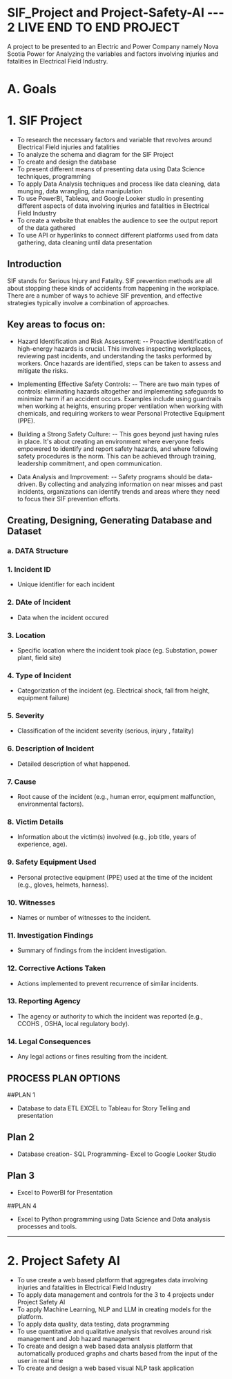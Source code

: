 # SIF_Project and Project-Safety-AI --- 2 LIVE END TO END PROJECT
A project to be presented to an Electric and Power Company namely Nova Scotia Power for Analyzing the variables and factors involving injuries and fatalities in Electrical Field Industry.  

# A. Goals
#  1. SIF Project
- To research the necessary factors and variable that revolves around Electrical Field injuries and fatalities
- To analyze the schema and diagram for the SIF Project
- To create and design the database 
- To present different means of presenting data using Data Science techniques, programming
- To apply Data Analysis techniques and process like data cleaning, data munging, data wrangling, data manipulation
- To use PowerBI, Tableau, and Google Looker studio in presenting different aspects of data involving injuries and fatalities in Electrical Field Industry
- To create a website that enables the audience to see the output report of the data gathered
- To use API or hyperlinks to connect different platforms used from data gathering, data cleaning until data presentation

## Introduction

SIF stands for Serious Injury and Fatality. SIF prevention methods are all about stopping these kinds of accidents from happening in the workplace.
There are a number of ways to achieve SIF prevention, and effective strategies typically involve a combination of approaches. 

##  Key areas to focus on:

- Hazard Identification and Risk Assessment:
-- Proactive identification of high-energy hazards is crucial. This involves inspecting workplaces, reviewing past incidents, and understanding the tasks performed by workers. Once hazards are identified, steps can be taken to assess and mitigate the risks.

- Implementing Effective Safety Controls: 
-- There are two main types of controls: eliminating hazards altogether and implementing safeguards to minimize harm if an accident occurs. Examples include using guardrails when working at heights, ensuring proper ventilation when working with chemicals, and requiring workers to wear Personal Protective Equipment (PPE).

- Building a Strong Safety Culture:
-- This goes beyond just having rules in place. It's about creating an environment where everyone feels empowered to identify and report safety hazards, and where following safety procedures is the norm. This can be achieved through training, leadership commitment, and open communication.

- Data Analysis and Improvement:
-- Safety programs should be data-driven. By collecting and analyzing information on near misses and past incidents, organizations can identify trends and areas where they need to focus their SIF prevention efforts.

## Creating, Designing, Generating Database and Dataset
### a. DATA Structure
### 1. Incident ID
- Unique identifier for each incident

### 2. DAte of Incident
- Data when the incident occured

### 3. Location
- Specific location where the incident took place (eg. Substation, power plant, field site)

### 4. Type of Incident
- Categorization of the incident (eg. Electrical shock, fall from height, equipment failure)

### 5. Severity 
- Classification of the incident severity (serious, injury , fatality)

### 6. Description of Incident
- Detailed description of what happened.

### 7. Cause
- Root cause of the incident (e.g., human error, equipment malfunction, environmental factors).

### 8. Victim Details
- Information about the victim(s) involved (e.g., job title, years of experience, age).

### 9. Safety Equipment Used
- Personal protective equipment (PPE) used at the time of the incident (e.g., gloves, helmets, harness).

### 10. Witnesses
- Names or number of witnesses to the incident.

### 11. Investigation Findings
- Summary of findings from the incident investigation.

### 12. Corrective Actions Taken
- Actions implemented to prevent recurrence of similar incidents.

### 13. Reporting Agency
- The agency or authority to which the incident was reported (e.g., CCOHS , OSHA, local regulatory body).

### 14. Legal Consequences
- Any legal actions or fines resulting from the incident.

## PROCESS PLAN OPTIONS
##PLAN 1
- Database to data ETL EXCEL to Tableau for Story Telling and presentation

## Plan 2
- Database creation- SQL Programming- Excel to Google Looker Studio

## Plan 3
- Excel to PowerBI for Presentation

##PLAN 4
- Excel to Python programming using Data Science and Data analysis processes and tools.

  





------------------------------------------------------------------------------------------------------------- 
  
# 2. Project Safety AI
- To use create a web based platform that aggregates data involving injuries and fatalities in Electrical Field Industry
- To apply data management and controls for the 3 to 4 projects under Project Safety AI
- To apply Machine Learning, NLP and LLM in creating models for the platform.
- To apply data quality, data testing, data programming
- To use quantitative and qualitative analysis that revolves around risk management and Job hazard management
- To create and design a web based data analysis platform that automatically produced graphs and charts based from the input of the user in real time
- To create and design a web based visual NLP task application
